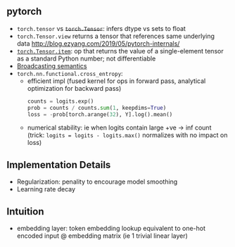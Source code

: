 ## pytorch
* `torch.tensor` vs ~~`torch.Tensor`~~: infers dtype vs sets to float
* `torch.Tensor.view` returns a tensor that references same underlying data 
http://blog.ezyang.com/2019/05/pytorch-internals/
* [`torch.Tensor.item`](https://pytorch.org/docs/stable/generated/torch.Tensor.item.html): op that returns the value of a single-element tensor as a standard Python number; not differentiable
* [Broadcasting semantics](https://pytorch.org/docs/stable/notes/broadcasting.html)
* `torch.nn.functional.cross_entropy`: 
  - efficient impl (fused kernel for ops in forward pass, analytical optimization for backward pass)
    ```python
    counts = logits.exp()
    prob = counts / counts.sum(1, keepdims=True)
    loss = -prob[torch.arange(32), Y].log().mean()
    ```
  - numerical stability: ie when logits contain large +ve -> inf count (trick: `logits = logits - logits.max()` normalizes with no impact on loss)

## Implementation Details
* Regularization: penality to encourage model smoothing
* Learning rate decay

## Intuition
* embedding layer: token embedding lookup equivalent to one-hot encoded input @ embedding matrix (ie 1 trivial linear layer)